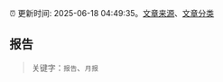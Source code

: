 :alarm_clock: 更新时间: 2025-06-18 04:49:35。[文章来源](/README.md)、[文章分类](/TAGS.md)

## 报告


> 关键字：`报告`、`月报`



